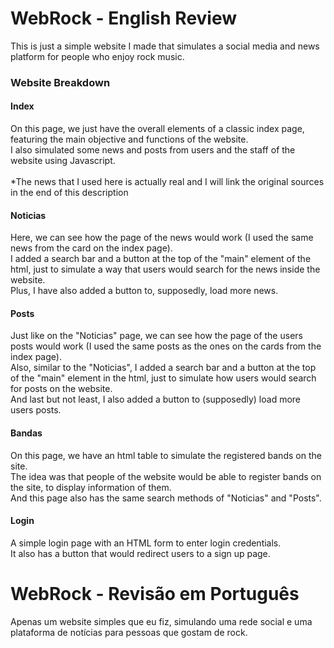 # WebRock - English Review
This is just a simple website I made that simulates a social media and news platform for people who enjoy rock music.

### Website Breakdown

#### Index
On this page, we just have the overall elements of a classic index page, featuring the main objective and functions of the website.
<br>
I also simulated some news and posts from users and the staff of the website using Javascript.
<br>
<br>
*The news that I used here is actually real and I will link the original sources in the end of this description

#### Noticias
Here, we can see how the page of the news would work (I used the same news from the card on the index page).
<br>
I added a search bar and a button at the top of the "main" element of the html, just to simulate a way that users would search for the news inside the website.
<br>
Plus, I have also added a button to, supposedly, load more news.

#### Posts
Just like on the "Noticias" page, we can see how the page of the users posts would work (I used the same posts as the ones on the cards from the index page).
<br>
Also, similar to the "Noticias", I added a search bar and a button at the top of the "main" element in the html, just to simulate how users would search for posts on the website.
<br>
And last but not least, I also added a button to (supposedly) load more users posts.

#### Bandas
On this page, we have an html table to simulate the registered bands on the site.
<br>
The idea was that people of the website would be able to register bands on the site, to display information of them.
<br>
And this page also has the same search methods of "Noticias" and "Posts".

#### Login
A simple login page with an HTML form to enter login credentials.
<br>
It also has a button that would redirect users to a sign up page.

#

# WebRock - Revisão em Português
Apenas um website simples que eu fiz, simulando uma rede social e uma plataforma de notícias para pessoas que gostam de rock.

